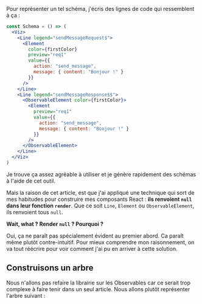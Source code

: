 Pour représenter un tel schéma, j'écris des lignes de code qui ressemblent à ça&nbsp;:

```jsx
const Schema = () => (
  <Viz>
    <Line legend="sendMessageRequest$">
      <Element
        color={firstColor}
        preview="req1"
        value={{
          action: "send_message",
          message: { content: "Bonjour !" }
        }}
      />
    </Line>
    <Line legend="sendMessageResponse$$">
      <ObservableElement color={firstColor}>
        <Element
          preview="req1"
          value={{
            action: "send_message",
            message: { content: "Bonjour !" }
          }}
        />
      </ObservableElement>
    </Line>
  </Viz>
)
```

Je trouve ça assez agréable à utiliser et je génère rapidement des schémas à l'aide de cet outil.

Mais la raison de cet article, est que j'ai appliqué une technique qui sort de mes habitudes pour construire mes composants React&nbsp;: **ils renvoient `null` dans leur fonction `render`**. Que ce soit `Line`, `Element` ou `ObservableElement`, ils renvoient tous `null`.

**Wait, what&nbsp;? Render `null`&nbsp;? Pourquoi&nbsp;?**

Oui, ça ne paraît pas spécialement évident au premier abord. Ca paraît même plutôt contre-intuitif. Pour mieux comprendre mon raisonnement, on va tout réécrire pour voir comment j'ai pu en arriver à cette solution.

## Construisons un arbre

Nous n'allons pas refaire la librairie sur les Observables car ce serait trop complexe à faire tenir dans un seul article. Nous allons plutôt représenter l'arbre suivant&nbsp;:

